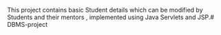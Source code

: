 This project contains basic Student details which can be modified by Students and their mentors , implemented using Java Servlets and JSP.# DBMS-project
